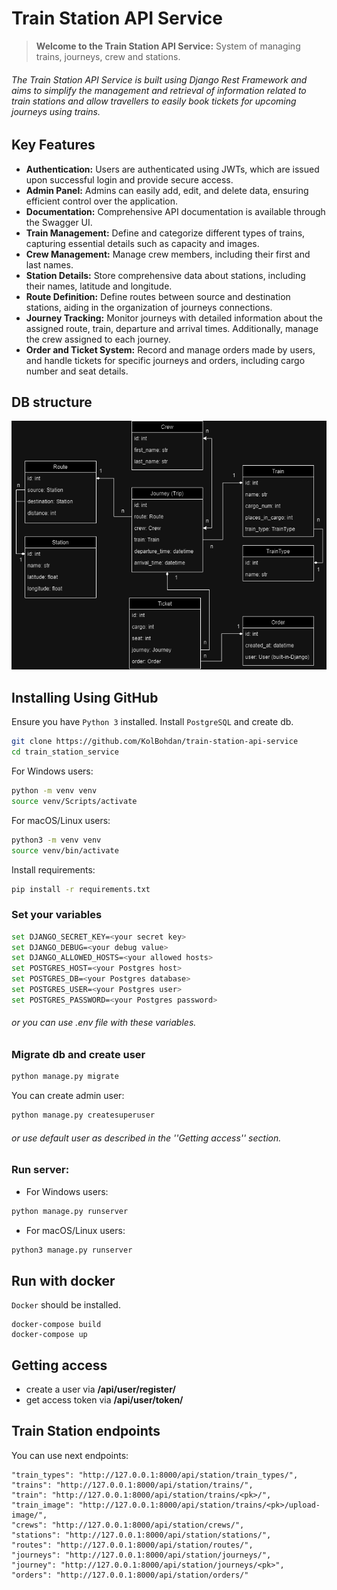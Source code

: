 # Train Station API Service
> **Welcome to the Train Station API Service:** System of managing trains, journeys, crew and stations.

###### The Train Station API Service is built using Django Rest Framework and aims to simplify the management and retrieval of information related to train stations and allow travellers to easily book tickets for upcoming journeys using trains.

## Key Features

* **Authentication:** Users are authenticated using JWTs, which are issued upon successful login and provide secure access.
* **Admin Panel:** Admins can easily add, edit, and delete data, ensuring efficient control over the application.
* **Documentation:** Comprehensive API documentation is available through the Swagger UI.
* **Train Management:** Define and categorize different types of trains, capturing essential details such as capacity and images.
* **Crew Management:** Manage crew members, including their first and last names.
* **Station Details:** Store comprehensive data about stations, including their names, latitude and longitude.
* **Route Definition:** Define routes between source and destination stations, aiding in the organization of journeys connections.
* **Journey Tracking:** Monitor journeys with detailed information about the assigned route, train, departure and arrival times. Additionally, manage the crew assigned to each journey.
* **Order and Ticket System:** Record and manage orders made by users, and handle tickets for specific journeys and orders, including cargo number and seat details.

## DB structure 

![DB structure](project_preview/train_station_db_structure.png)

## Installing Using GitHub

Ensure you have `Python 3` installed.
Install `PostgreSQL` and create db.

```bash
git clone https://github.com/KolBohdan/train-station-api-service
cd train_station_service
```

For Windows users:
```bash
python -m venv venv
source venv/Scripts/activate
```
For macOS/Linux users:
```bash
python3 -m venv venv
source venv/bin/activate
```
Install requirements:
```bash
pip install -r requirements.txt
```

### Set your variables
```bash
set DJANGO_SECRET_KEY=<your secret key>
set DJANGO_DEBUG=<your debug value>
set DJANGO_ALLOWED_HOSTS=<your allowed hosts>
set POSTGRES_HOST=<your Postgres host>
set POSTGRES_DB=<your Postgres database>
set POSTGRES_USER=<your Postgres user>
set POSTGRES_PASSWORD=<your Postgres password>
```
###### or you can use .env file with these variables.

### Migrate db and create user

```bash
python manage.py migrate
```
You can create admin user:
```bash
python manage.py createsuperuser
```
###### or use default user as described in the ''Getting access'' section.
### Run server:
- For Windows users:
```bash
python manage.py runserver
```
- For macOS/Linux users:
```bash
python3 manage.py runserver
```


## Run with docker

`Docker` should be installed.

```
docker-compose build
docker-compose up
```

## Getting access
- create a user via **/api/user/register/**
- get access token via **/api/user/token/**

## Train Station endpoints
You can use next endpoints:
```
"train_types": "http://127.0.0.1:8000/api/station/train_types/",
"trains": "http://127.0.0.1:8000/api/station/trains/",
"train": "http://127.0.0.1:8000/api/station/trains/<pk>/",
"train_image": "http://127.0.0.1:8000/api/station/trains/<pk>/upload-image/",
"crews": "http://127.0.0.1:8000/api/station/crews/",
"stations": "http://127.0.0.1:8000/api/station/stations/",
"routes": "http://127.0.0.1:8000/api/station/routes/",
"journeys": "http://127.0.0.1:8000/api/station/journeys/",
"journey": "http://127.0.0.1:8000/api/station/journeys/<pk>",
"orders": "http://127.0.0.1:8000/api/station/orders/"
```

